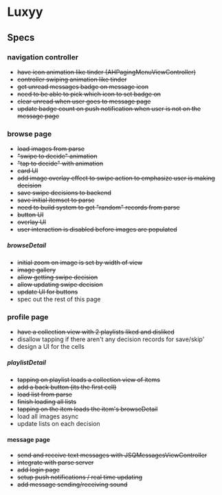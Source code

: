 # Luxyy 

## Specs

### navigation controller
- ~~have icon animation like tinder (AHPagingMenuViewController)~~
- ~~controller swiping animation like tinder~~
- ~~get unread messages badge on message icon~~
- ~~need to be able to pick which icon to set badge on~~
- ~~clear unread when user goes to message page~~
- ~~update badge count on push notification when user is not on the message page~~

### browse page
- ~~load images from parse~~
- ~~"swipe to decide" animation~~
- ~~"tap to decide" with animation~~
- ~~card UI~~
- ~~add image overlay effect to swipe action to emphasize user is making decision~~
- ~~save swipe decisions to backend~~
- ~~save initial itemset to parse~~
- ~~need to build system to get "random" records from parse~~
- ~~button UI~~
- ~~overlay UI~~
- ~~user interaction is disabled before images are populated~~

##### browseDetail
- ~~initial zoom on image is set by width of view~~
- ~~image gallery~~
- ~~allow getting swipe decision~~
- ~~allow updating swipe decision~~
- ~~update UI for buttons~~
- spec out the rest of this page

### profile page
- ~~have a collection view with 2 playlists liked and disliked~~
- disallow tapping if there aren't any decision records for save/skip'
- design a UI for the cells

##### playlistDetail
- ~~tapping on playlist loads a collection view of items~~
- ~~add a back button (its the first cell)~~
- ~~load list from parse~~
- ~~finish loading all lists~~
- ~~tapping on the item loads the item's browseDetail~~
- load all images async
- update lists on each decision

#### message page
- ~~send and receive text messages with JSQMessagesViewController~~
- ~~integrate with parse server~~
- ~~add login page~~
- ~~setup push notifications / real time updating~~
- ~~add message sending/receiving sound~~
